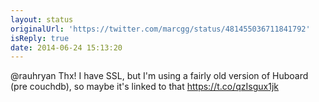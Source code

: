 ```yaml
---
layout: status
originalUrl: 'https://twitter.com/marcgg/status/481455036711841792'
isReply: true
date: 2014-06-24 15:13:20
---
```


@rauhryan Thx! I have SSL, but I'm using a fairly old version of Huboard (pre couchdb), so maybe it's linked to that https://t.co/qzIsgux1jk
